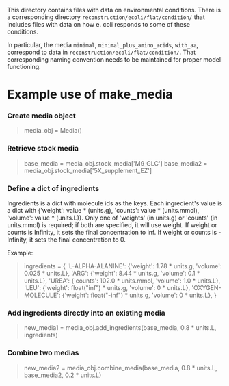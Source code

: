 This directory contains files with data on environmental conditions. There is a corresponding directory ```reconstruction/ecoli/flat/condition/``` that includes files with data on how e. coli responds to some of these conditions.
 
In particular, the media ```minimal```, ```minimal_plus_amino_acids```, ```with_aa```, correspond to data in ```reconstruction/ecoli/flat/condition/```. That corresponding naming convention needs to be maintained for proper model functioning.

# Example use of make_media

### Create media object
> media_obj = Media()

### Retrieve stock media
> base_media = media_obj.stock_media['M9_GLC']
> base_media2 = media_obj.stock_media['5X_supplement_EZ']

### Define a dict of ingredients
Ingredients is a dict with molecule ids as the keys.
Each ingredient's value is a dict with {'weight': value * (units.g), 'counts': value * (units.mmol), 'volume': value *  (units.L)}.
Only one of 'weights' (in units.g) or 'counts' (in units.mmol) is required; if both are specified, it will use weight.
If weight or counts is Infinity, it sets the final concentration to inf.
If weight or counts is -Infinity, it sets the final concentration to 0.

Example:
> ingredients = {
	'L-ALPHA-ALANINE': {'weight': 1.78 * units.g, 'volume': 0.025 * units.L},
	'ARG': {'weight': 8.44 * units.g, 'volume': 0.1 * units.L},
	'UREA': {'counts': 102.0 * units.mmol, 'volume': 1.0 * units.L},
	'LEU': {'weight': float("inf") * units.g, 'volume': 0 * units.L},
	'OXYGEN-MOLECULE': {'weight': float("-inf") * units.g, 'volume': 0 * units.L},
    }

### Add ingredients directly into an existing media
> new_media1 = media_obj.add_ingredients(base_media, 0.8 * units.L, ingredients)

### Combine two medias
> new_media2 = media_obj.combine_media(base_media, 0.8 * units.L, base_media2, 0.2 * units.L)